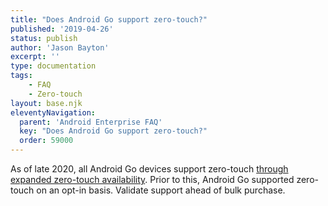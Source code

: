```yaml
---
title: "Does Android Go support zero-touch?"
published: '2019-04-26'
status: publish
author: 'Jason Bayton'
excerpt: ''
type: documentation
tags: 
    - FAQ
    - Zero-touch
layout: base.njk
eleventyNavigation:
  parent: 'Android Enterprise FAQ'
  key: "Does Android Go support zero-touch?"
  order: 59000
--- 
```

As of late 2020, all Android Go devices support zero-touch [through expanded zero-touch availability](/2020/11/google-announce-big-changes-to-zero-touch/). Prior to this, Android Go supported zero-touch on an opt-in basis. Validate support ahead of bulk purchase.


